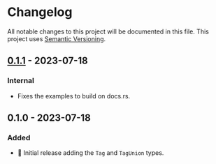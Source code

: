 # Changelog

All notable changes to this project will be documented in this file.
This project uses [Semantic Versioning](https://semver.org/spec/v2.0.0.html).

## [0.1.1] - 2023-07-18

### Internal

- Fixes the examples to build on docs.rs.

## 0.1.0 - 2023-07-18

### Added

- 🎉 Initial release adding the `Tag` and `TagUnion` types.

[0.1.1]: https://github.com/sunsided/just-a-tag/releases/tag/0.1.1
